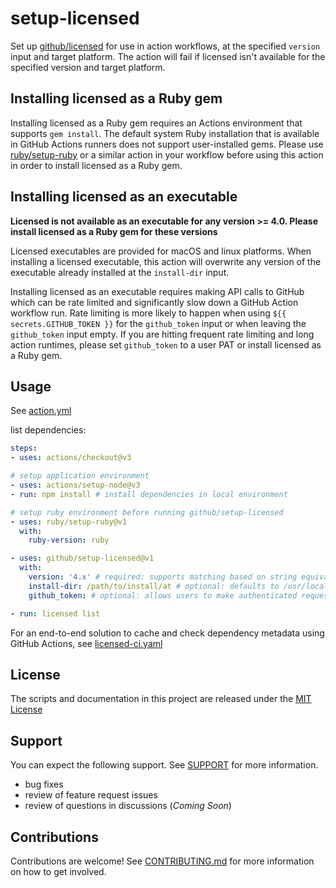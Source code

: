 # setup-licensed

Set up [github/licensed](https://github.com/github/licensed) for use in action workflows, at the specified `version` input and target platform.  The action will fail if licensed isn't available for the specified version and target platform.

## Installing licensed as a Ruby gem

Installing licensed as a Ruby gem requires an Actions environment that supports `gem install`.  The default system Ruby installation that is available in GitHub Actions runners does not support user-installed gems.  Please use [ruby/setup-ruby](https://github.com/ruby/setup-ruby) or a similar action in your workflow before using this action in order to install licensed as a Ruby gem.

## Installing licensed as an executable

**Licensed is not available as an executable for any version >= 4.0.  Please install licensed as a Ruby gem for these versions**

Licensed executables are provided for macOS and linux platforms.  When installing a licensed executable, this action will overwrite any version of the executable already installed at the `install-dir` input.

Installing licensed as an executable requires making API calls to GitHub which can be rate limited and significantly slow down a GitHub Action workflow run.  Rate limiting is more likely to happen when using `${{ secrets.GITHUB_TOKEN }}` for the `github_token` input or when leaving the `github_token` input empty.  If you are hitting frequent rate limiting and long action runtimes, please set `github_token` to a user PAT or install licensed as a Ruby gem.

## Usage

See [action.yml](action.yml)

list dependencies:

```yaml
steps:
- uses: actions/checkout@v3

# setup application environment
- uses: actions/setup-node@v3
- run: npm install # install dependencies in local environment

# setup ruby environment before running github/setup-licensed
- uses: ruby/setup-ruby@v1
  with:
    ruby-version: ruby

- uses: github/setup-licensed@v1
  with:
    version: '4.x' # required: supports matching based on string equivalence or node-semver range
    install-dir: /path/to/install/at # optional: defaults to /usr/local/bin
    github_token: # optional: allows users to make authenticated requests to GitHub's APIs

- run: licensed list
```

For an end-to-end solution to cache and check dependency metadata using GitHub Actions, see [licensed-ci.yaml](.github/workflows/licensed-ci.yaml)

## License

The scripts and documentation in this project are released under the [MIT License](LICENSE)

## Support

You can expect the following support.  See [SUPPORT](SUPPORT.md) for more information.

- bug fixes
- review of feature request issues
- review of questions in discussions (_Coming Soon_)

## Contributions

Contributions are welcome!  See [CONTRIBUTING.md](./CONTRIBUTING.md) for more information on how to get involved.
